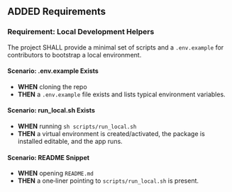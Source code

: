 ## ADDED Requirements

### Requirement: Local Development Helpers

The project SHALL provide a minimal set of scripts and a `.env.example` for contributors to bootstrap a local environment.

#### Scenario: .env.example Exists

- **WHEN** cloning the repo
- **THEN** a `.env.example` file exists and lists typical environment variables.

#### Scenario: run_local.sh Exists

- **WHEN** running `sh scripts/run_local.sh`
- **THEN** a virtual environment is created/activated, the package is installed editable, and the app runs.

#### Scenario: README Snippet

- **WHEN** opening `README.md`
- **THEN** a one‑liner pointing to `scripts/run_local.sh` is present.
